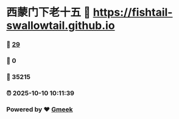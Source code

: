 # 西蒙门下老十五 :link: https://fishtail-swallowtail.github.io 
### :page_facing_up: [29](https://fishtail-swallowtail.github.io/tag.html) 
### :speech_balloon: 0 
### :hibiscus: 35215 
### :alarm_clock: 2025-10-10 10:11:39 
### Powered by :heart: [Gmeek](https://github.com/Meekdai/Gmeek)

